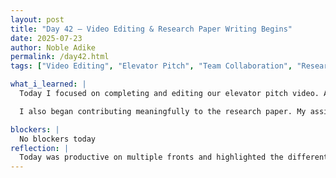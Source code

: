 ```yaml
---
layout: post
title: "Day 42 – Video Editing & Research Paper Writing Begins"
date: 2025-07-23
author: Noble Adike
permalink: /day42.html
tags: ["Video Editing", "Elevator Pitch", "Team Collaboration", "Research Paper", "Overleaf", "Smart Waste", "IoT"]

what_i_learned: |
  Today I focused on completing and editing our elevator pitch video. After some back-and-forth on whether to include captions, the team reached a consensus that satisfied everyone. Our faculty mentor reviewed the final product and was impressed with the quality and clarity of the message. We submitted the video a day early

  I also began contributing meaningfully to the research paper. My assigned sections were the Introduction and Results. I structured the introduction into four parts: background & motivation, problem statement & research gap, project objectives, and paper organization. I completed the first three sections and Kambili volunteered to handle the objectives section. I plan to begin writing the results section tomorrow and run the introduction draft by the writing center before uploading it to Overleaf.

blockers: |
  No blockers today
reflection: |
  Today was productive on multiple fronts and highlighted the different dimensions this project demands—from visual communication to academic writing. Seeing the final elevator pitch come together reminded me how impactful clarity and team synchronization can be. Writing the research paper introduction pushed me to translate weeks of technical work into a scholarly narrative. This required me to slow down, research deeply, and explain concepts in a way that aligns with academic standards. I’m more confident now in my ability to contribute to published research and articulate the value of what we’ve built.
---
```

